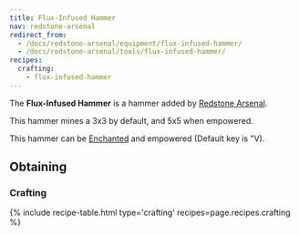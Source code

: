 ```yaml
---
title: Flux-Infused Hammer
nav: redstone-arsenal
redirect_from:
  - /docs/redstone-arsenal/equipment/flux-infused-hammer/
  - /docs/redstone-arsenal/tools/flux-infused-hammer/
recipes:
  crafting:
    - flux-infused-hammer
---
```


The **Flux-Infused Hammer** is a hammer added by [Redstone
Arsenal](/docs/redstone-arsenal/).

This hammer mines a 3x3 by default, and 5x5 when empowered.

This hammer can be [Enchanted](https://minecraft.gamepedia.com/Enchanting) and
empowered (Default key is "V).


Obtaining
---------

### Crafting
{% include recipe-table.html type='crafting' recipes=page.recipes.crafting %}
